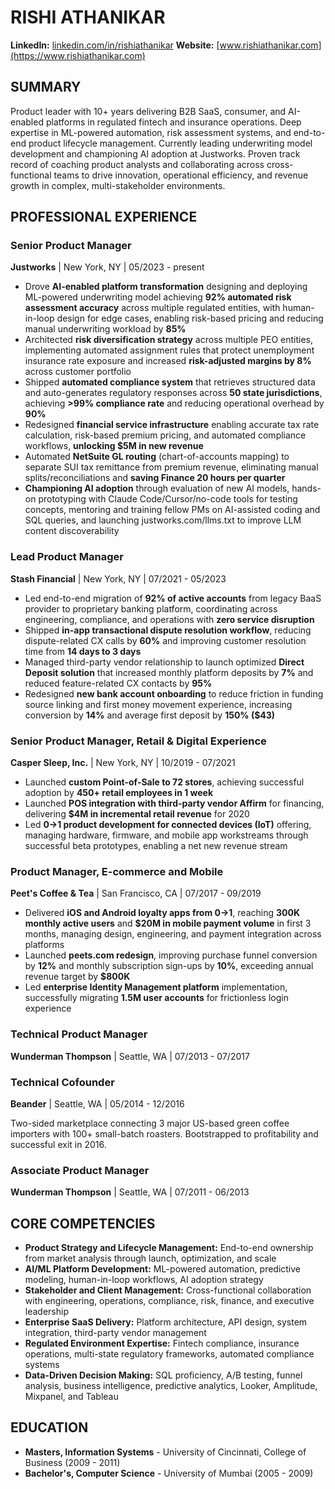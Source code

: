 # RISHI ATHANIKAR

**LinkedIn:** [linkedin.com/in/rishiathanikar](https://linkedin.com/in/rishiathanikar)
**Website:** [www.rishiathanikar.com](https://www.rishiathanikar.com)

## SUMMARY

Product leader with 10+ years delivering B2B SaaS, consumer, and AI-enabled platforms in regulated fintech and insurance operations. Deep expertise in ML-powered automation, risk assessment systems, and end-to-end product lifecycle management. Currently leading underwriting model development and championing AI adoption at Justworks. Proven track record of coaching product analysts and collaborating across cross-functional teams to drive innovation, operational efficiency, and revenue growth in complex, multi-stakeholder environments.

## PROFESSIONAL EXPERIENCE

### Senior Product Manager
**Justworks** | New York, NY | 05/2023 - present

- Drove **AI-enabled platform transformation** designing and deploying ML-powered underwriting model achieving **92% automated risk assessment accuracy** across multiple regulated entities, with human-in-loop design for edge cases, enabling risk-based pricing and reducing manual underwriting workload by **85%**
- Architected **risk diversification strategy** across multiple PEO entities, implementing automated assignment rules that protect unemployment insurance rate exposure and increased **risk-adjusted margins by 8%** across customer portfolio
- Shipped **automated compliance system** that retrieves structured data and auto-generates regulatory responses across **50 state jurisdictions**, achieving **>99% compliance rate** and reducing operational overhead by **90%**
- Redesigned **financial service infrastructure** enabling accurate tax rate calculation, risk-based premium pricing, and automated compliance workflows, **unlocking $5M in new revenue**
- Automated **NetSuite GL routing** (chart-of-accounts mapping) to separate SUI tax remittance from premium revenue, eliminating manual splits/reconciliations and **saving Finance 20 hours per quarter**
- **Championing AI adoption** through evaluation of new AI models, hands-on prototyping with Claude Code/Cursor/no-code tools for testing concepts, mentoring and training fellow PMs on AI-assisted coding and SQL queries, and launching justworks.com/llms.txt to improve LLM content discoverability

### Lead Product Manager
**Stash Financial** | New York, NY | 07/2021 - 05/2023

- Led end-to-end migration of **92% of active accounts** from legacy BaaS provider to proprietary banking platform, coordinating across engineering, compliance, and operations with **zero service disruption**
- Shipped **in-app transactional dispute resolution workflow**, reducing dispute-related CX calls by **60%** and improving customer resolution time from **14 days to 3 days**
- Managed third-party vendor relationship to launch optimized **Direct Deposit solution** that increased monthly platform deposits by **7%** and reduced feature-related CX contacts by **95%**
- Redesigned **new bank account onboarding** to reduce friction in funding source linking and first money movement experience, increasing conversion by **14%** and average first deposit by **150% ($43)**

### Senior Product Manager, Retail & Digital Experience
**Casper Sleep, Inc.** | New York, NY | 10/2019 - 07/2021

- Launched **custom Point-of-Sale to 72 stores**, achieving successful adoption by **450+ retail employees in 1 week**
- Launched **POS integration with third-party vendor Affirm** for financing, delivering **$4M in incremental retail revenue** for 2020
- Led **0→1 product development for connected devices (IoT)** offering, managing hardware, firmware, and mobile app workstreams through successful beta prototypes, enabling a net new revenue stream

### Product Manager, E-commerce and Mobile
**Peet's Coffee & Tea** | San Francisco, CA | 07/2017 - 09/2019

- Delivered **iOS and Android loyalty apps from 0→1**, reaching **300K monthly active users** and **$20M in mobile payment volume** in first 3 months, managing design, engineering, and payment integration across platforms
- Launched **peets.com redesign**, improving purchase funnel conversion by **12%** and monthly subscription sign-ups by **10%**, exceeding annual revenue target by **$800K**
- Led **enterprise Identity Management platform** implementation, successfully migrating **1.5M user accounts** for frictionless login experience

### Technical Product Manager
**Wunderman Thompson** | Seattle, WA | 07/2013 - 07/2017

### Technical Cofounder
**Beander** | Seattle, WA | 05/2014 - 12/2016

Two-sided marketplace connecting 3 major US-based green coffee importers with 100+ small-batch roasters. Bootstrapped to profitability and successful exit in 2016.

### Associate Product Manager
**Wunderman Thompson** | Seattle, WA | 07/2011 - 06/2013

## CORE COMPETENCIES

- **Product Strategy and Lifecycle Management:** End-to-end ownership from market analysis through launch, optimization, and scale
- **AI/ML Platform Development:** ML-powered automation, predictive modeling, human-in-loop workflows, AI adoption strategy
- **Stakeholder and Client Management:** Cross-functional collaboration with engineering, operations, compliance, risk, finance, and executive leadership
- **Enterprise SaaS Delivery:** Platform architecture, API design, system integration, third-party vendor management
- **Regulated Environment Expertise:** Fintech compliance, insurance operations, multi-state regulatory frameworks, automated compliance systems
- **Data-Driven Decision Making:** SQL proficiency, A/B testing, funnel analysis, business intelligence, predictive analytics, Looker, Amplitude, Mixpanel, and Tableau

## EDUCATION

- **Masters, Information Systems** - University of Cincinnati, College of Business (2009 - 2011)
- **Bachelor's, Computer Science** - University of Mumbai (2005 - 2009)